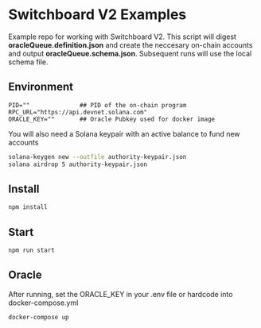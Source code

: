 # Switchboard V2 Examples

Example repo for working with Switchboard V2. This script will digest **oracleQueue.definition.json** and create the neccesary on-chain accounts and output **oracleQueue.schema.json**. Subsequent runs will use the local schema file.

## Environment

```env
PID=""              ## PID of the on-chain program
RPC_URL="https://api.devnet.solana.com"
ORACLE_KEY=""       ## Oracle Pubkey used for docker image
```

You will also need a Solana keypair with an active balance to fund new accounts

```bash
solana-keygen new --outfile authority-keypair.json
solana airdrop 5 authority-keypair.json
```


## Install

```bash
npm install
```

## Start

```bash
npm run start
```

## Oracle
After running, set the ORACLE_KEY in your .env file or hardcode into docker-compose.yml

```bash
docker-compose up
```
